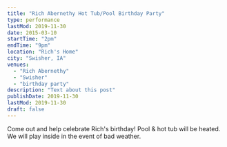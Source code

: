 ```yaml
---
title: "Rich Abernethy Hot Tub/Pool Birthday Party"
type: performance
lastMod: 2019-11-30
date: 2015-03-10
startTime: "2pm"
endTime: "9pm"
location: "Rich's Home"
city: "Swisher, IA"
venues:
  - "Rich Abernethy"
  - "Swisher"
  - "birthday party"
description: "Text about this post"
publishDate: 2019-11-30
lastMod: 2019-11-30
draft: false
---
```


Come out and help celebrate Rich's birthday! Pool & hot tub will be heated. We will play inside in the event of bad weather.
